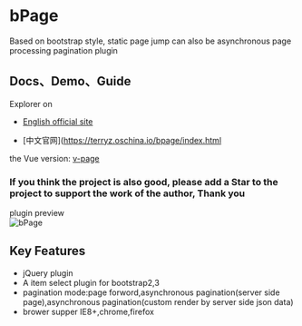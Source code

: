 # bPage
Based on bootstrap style, static page jump can also be asynchronous page processing pagination plugin

## Docs、Demo、Guide

Explorer on 

- [English official site](https://terryz.github.io/bpage/index.html)

- [中文官网](https://terryz.oschina.io/bpage/index.html

the Vue version: [v-page]()

### If you think the project is also good, please add a Star to the project to support the work of the author, Thank you

plugin preview  
![bPage](https://github.com/TerryZ/v-page)

## Key Features

<ul>
	<li>jQuery plugin</li>
	<li>A item select plugin for bootstrap2,3</li>
	<li>pagination mode:page forword,asynchronous pagination(server side page),asynchronous pagination(custom render by server side json data)</li>
	<li>brower supper IE8+,chrome,firefox</li>
</ul>
